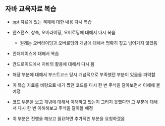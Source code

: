 ## 자바 교육자료 복습
- ppt 자료에 있는 객체에 대한 내용 다시 복습
- 인스턴스, 상속, 오버라이딩, 오버로딩에 대해서 다시 복습
	- 원래는 오버라이딩과 오버로딩의 개념에 대해서 명확히 짚고 넘어가지 않았음
- 인터페이스에 대해서 복습
- 안드로이드에서 자바의 활용에 대해서 다시 봄

- 해당 부분에 대해서 부스트코스 당시 개념적으로 부족했던 부분이 있음을 파악함
- 이 복습 자료를 바탕으로 내가 짰던 코드를 다시 한 번 주석을 달아보면서 이해해 볼 예정
- 코드 부분을 보고 개념에 대해서 이해하고 짰는지 그러지 못했다면 그 부분에 대해서 다시 한 번 이해해보고 주석을 달아볼 예정

- 이 부분은 진행을 해보고 필요하면 추가적인 부분을 요청하겠음
